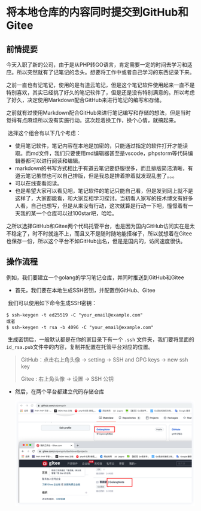 # 将本地仓库的内容同时提交到GitHub和Gitee

## 前情提要

​		今天入职了新的公司，由于是从PHP转GO语言，肯定需要一定的时间去学习和适应。所以突然就有了记笔记的念头。想要将工作中或者自己学习的东西记录下来。

​		之前一直也有记笔记，使用的是有道云笔记，但是这个笔记软件使用起来一直不是特别喜欢，其实已经挑了好久的笔记软件了，但是还是没有特别满意的。所以考虑了好久，决定使用Markdown配合GitHub来进行笔记的编写和存储。

​		之前就有过使用Markdown配合GitHub来进行笔记编写和存储的想法，但是当时觉得有点麻烦所以没有实施行动。这次趁着换工作，换个心情，就搞起来。

​		选择这个组合有以下几个考虑：

- 使用笔记软件，笔记内容在本地是加密的，只能通过指定的软件打开才能读取。而md文件，我们只要使用md编辑器甚至是vscode，phpstorm等代码编辑器都可以进行阅读和编辑。
- markdown的书写方式相比于有道云笔记要舒服很多，而且排版简洁清晰，有道云笔记虽然也可以自己排版，但是我总是排着排着就发现乱套了。。。
- 可以在线查看阅读。
- 也是希望大家可以看见吧，笔记软件的笔记只能自己看，但是发到网上就不是这样了，大家都能看，和大家互相学习探讨。当初看人家写的技术博文有好多人看，自己也想写，但是从来没有行动，这次就算是行动一下吧，憧憬着有一天我的某一个仓库可以过100star吧，哈哈。

​		之所以选择GitHub和Gitee两个代码托管平台，也是因为国内GitHub访问实在是太不稳定了，时不时就连不上，而且又不是随时随地能搭梯子，所以就想着在Gitee也保存一份，所以这个平台不如GitHub出名，但是是国内的，访问速度很快。



## 操作流程

​		例如，我们要建立一个golang的学习笔记仓库，并同时推送到GitHub和Gitee

- 首先，我们要在本地生成SSH密钥，并配置倒GitHub、Gitee

​		我们可以使用如下命令生成SSH密钥：

```
$ ssh-keygen -t ed25519 -C "your_email@example.com"
或者
$ ssh-keygen -t rsa -b 4096 -C "your_email@example.com"
```

​		生成密钥后，一般默认都是在你的家目录下有一个 `.ssh` 文件夹，我们要将里面的 ` id_rsa.pub`文件中的内容，复制并配置在托管平台对应的位置。

> GitHub：点击右上角头像 -> setting -> SSH and GPG keys -> new ssh key
>
> Gitee : 右上角头像 -> 设置 -> SSH 公钥



- 然后，在两个平台都建立代码存储仓库

  ![image-20220330233254061](assets/image-20220330233254061.png)